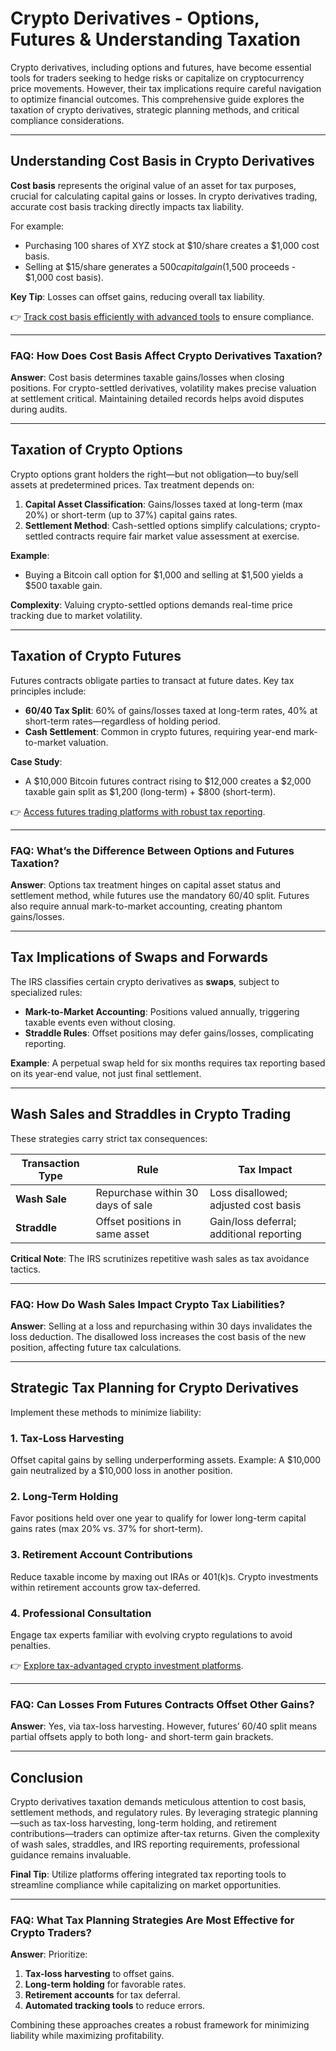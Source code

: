 # Crypto Derivatives - Options, Futures & Understanding Taxation

Crypto derivatives, including options and futures, have become essential tools for traders seeking to hedge risks or capitalize on cryptocurrency price movements. However, their tax implications require careful navigation to optimize financial outcomes. This comprehensive guide explores the taxation of crypto derivatives, strategic planning methods, and critical compliance considerations.

---

## Understanding Cost Basis in Crypto Derivatives

**Cost basis** represents the original value of an asset for tax purposes, crucial for calculating capital gains or losses. In crypto derivatives trading, accurate cost basis tracking directly impacts tax liability.  

For example:  
- Purchasing 100 shares of XYZ stock at $10/share creates a $1,000 cost basis.  
- Selling at $15/share generates a $500 capital gain ($1,500 proceeds - $1,000 cost basis).  

**Key Tip**: Losses can offset gains, reducing overall tax liability.  

👉 [Track cost basis efficiently with advanced tools](https://bit.ly/okx-bonus) to ensure compliance.

---

### FAQ: How Does Cost Basis Affect Crypto Derivatives Taxation?  
**Answer**: Cost basis determines taxable gains/losses when closing positions. For crypto-settled derivatives, volatility makes precise valuation at settlement critical. Maintaining detailed records helps avoid disputes during audits.

---

## Taxation of Crypto Options

Crypto options grant holders the right—but not obligation—to buy/sell assets at predetermined prices. Tax treatment depends on:  
1. **Capital Asset Classification**: Gains/losses taxed at long-term (max 20%) or short-term (up to 37%) capital gains rates.  
2. **Settlement Method**: Cash-settled options simplify calculations; crypto-settled contracts require fair market value assessment at exercise.  

**Example**:  
- Buying a Bitcoin call option for $1,000 and selling at $1,500 yields a $500 taxable gain.  

**Complexity**: Valuing crypto-settled options demands real-time price tracking due to market volatility.

---

## Taxation of Crypto Futures

Futures contracts obligate parties to transact at future dates. Key tax principles include:  
- **60/40 Tax Split**: 60% of gains/losses taxed at long-term rates, 40% at short-term rates—regardless of holding period.  
- **Cash Settlement**: Common in crypto futures, requiring year-end mark-to-market valuation.  

**Case Study**:  
- A $10,000 Bitcoin futures contract rising to $12,000 creates a $2,000 taxable gain split as $1,200 (long-term) + $800 (short-term).  

👉 [Access futures trading platforms with robust tax reporting](https://bit.ly/okx-bonus).

---

### FAQ: What’s the Difference Between Options and Futures Taxation?  
**Answer**: Options tax treatment hinges on capital asset status and settlement method, while futures use the mandatory 60/40 split. Futures also require annual mark-to-market accounting, creating phantom gains/losses.

---

## Tax Implications of Swaps and Forwards

The IRS classifies certain crypto derivatives as **swaps**, subject to specialized rules:  
- **Mark-to-Market Accounting**: Positions valued annually, triggering taxable events even without closing.  
- **Straddle Rules**: Offset positions may defer gains/losses, complicating reporting.  

**Example**: A perpetual swap held for six months requires tax reporting based on its year-end value, not just final settlement.

---

## Wash Sales and Straddles in Crypto Trading

These strategies carry strict tax consequences:  

| Transaction Type | Rule | Tax Impact |  
|------------------|------|------------|  
| **Wash Sale** | Repurchase within 30 days of sale | Loss disallowed; adjusted cost basis |  
| **Straddle** | Offset positions in same asset | Gain/loss deferral; additional reporting |  

**Critical Note**: The IRS scrutinizes repetitive wash sales as tax avoidance tactics.

---

### FAQ: How Do Wash Sales Impact Crypto Tax Liabilities?  
**Answer**: Selling at a loss and repurchasing within 30 days invalidates the loss deduction. The disallowed loss increases the cost basis of the new position, affecting future tax calculations.

---

## Strategic Tax Planning for Crypto Derivatives

Implement these methods to minimize liability:  

### 1. **Tax-Loss Harvesting**  
Offset capital gains by selling underperforming assets. Example: A $10,000 gain neutralized by a $10,000 loss in another position.  

### 2. **Long-Term Holding**  
Favor positions held over one year to qualify for lower long-term capital gains rates (max 20% vs. 37% for short-term).  

### 3. **Retirement Account Contributions**  
Reduce taxable income by maxing out IRAs or 401(k)s. Crypto investments within retirement accounts grow tax-deferred.  

### 4. **Professional Consultation**  
Engage tax experts familiar with evolving crypto regulations to avoid penalties.  

👉 [Explore tax-advantaged crypto investment platforms](https://bit.ly/okx-bonus).

---

### FAQ: Can Losses From Futures Contracts Offset Other Gains?  
**Answer**: Yes, via tax-loss harvesting. However, futures’ 60/40 split means partial offsets apply to both long- and short-term gain brackets.

---

## Conclusion

Crypto derivatives taxation demands meticulous attention to cost basis, settlement methods, and regulatory rules. By leveraging strategic planning—such as tax-loss harvesting, long-term holding, and retirement contributions—traders can optimize after-tax returns. Given the complexity of wash sales, straddles, and IRS reporting requirements, professional guidance remains invaluable.  

**Final Tip**: Utilize platforms offering integrated tax reporting tools to streamline compliance while capitalizing on market opportunities.

---

### FAQ: What Tax Planning Strategies Are Most Effective for Crypto Traders?  
**Answer**: Prioritize:  
1. **Tax-loss harvesting** to offset gains.  
2. **Long-term holding** for favorable rates.  
3. **Retirement accounts** for tax deferral.  
4. **Automated tracking tools** to reduce errors.  

Combining these approaches creates a robust framework for minimizing liability while maximizing profitability.